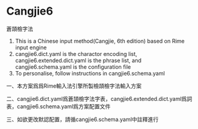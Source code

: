 Cangjie6
========
蒼頡檢字法

1. This is a Chinese input method(Cangjie, 6th edition) based on Rime input engine
2. cangjie6.dict.yaml is the charactor encoding list, cangjie6.extended.dict.yaml is the phrase list, and cangjie6.schema.yaml is the configuration file
3. To personalise, follow instructions in cangjie6.schema.yaml

一、本方案爲爲Rime輸入法引擎所製檢頡檢字法輸入方案

二、cangjie6.dict.yaml爲蒼頡檢字法字表，cangjie6.extended.dict.yaml爲詞表，cangjie6.schema.yaml爲方案配置文件

三、如欲更改默認配置，請循cangjie6.schema.yaml中註釋進行
